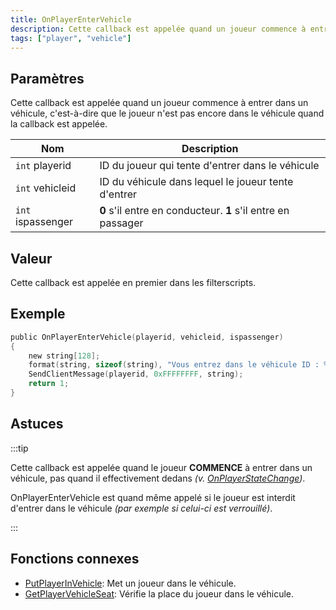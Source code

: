 ```yaml
---
title: OnPlayerEnterVehicle
description: Cette callback est appelée quand un joueur commence à entrer dans un véhicule, c'est-à-dire que le joueur n'est pas encore dans le véhicule quand la callback est appelée.
tags: ["player", "vehicle"]
---
```


## Paramètres

Cette callback est appelée quand un joueur commence à entrer dans un véhicule, c'est-à-dire que le joueur n'est pas encore dans le véhicule quand la callback est appelée.

| Nom               | Description                                                  |
| ----------------- | ------------------------------------------------------------ |
| `int` playerid    | ID du joueur qui tente d'entrer dans le véhicule             |
| `int` vehicleid   | ID du véhicule dans lequel le joueur tente d'entrer          |
| `int` ispassenger | **0** s'il entre en conducteur. **1** s'il entre en passager |

## Valeur

Cette callback est appelée en premier dans les filterscripts.

## Exemple

```c
public OnPlayerEnterVehicle(playerid, vehicleid, ispassenger)
{
    new string[128];
    format(string, sizeof(string), "Vous entrez dans le véhicule ID : %i", vehicleid);
    SendClientMessage(playerid, 0xFFFFFFFF, string);
    return 1;
}
```

## Astuces

:::tip

Cette callback est appelée quand le joueur **COMMENCE** à entrer dans un véhicule, pas quand il effectivement dedans _(v. [OnPlayerStateChange](OnPlayerStateChange))_.

OnPlayerEnterVehicle est quand même appelé si le joueur est interdit d'entrer dans le véhicule _(par exemple si celui-ci est verrouillé)_.

:::

## Fonctions connexes

- [PutPlayerInVehicle](../functions/PutPlayerInVehicle): Met un joueur dans le véhicule.
- [GetPlayerVehicleSeat](../functions/GetPlayerVehicleSeat): Vérifie la place du joueur dans le véhicule.

